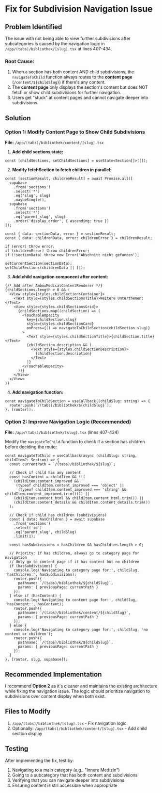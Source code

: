 # Fix for Subdivision Navigation Issue

## Problem Identified

The issue with not being able to view further subdivisions after subcategories is caused by the navigation logic in `/app/(tabs)/bibliothek/[slug].tsx` at lines 407-434.

### Root Cause:
1. When a section has both content AND child subdivisions, the `navigateToChild` function always routes to the **content page** (`/content/${childSlug}`) if there's any content.
2. The **content page** only displays the section's content but does NOT fetch or show child subdivisions for further navigation.
3. Users get "stuck" at content pages and cannot navigate deeper into subdivisions.

## Solution

### Option 1: Modify Content Page to Show Child Subdivisions

**File:** `/app/(tabs)/bibliothek/content/[slug].tsx`

1. **Add child sections state:**
```tsx
const [childSections, setChildSections] = useState<Section[]>([]);
```

2. **Modify fetchSection to fetch children in parallel:**
```tsx
const [sectionResult, childrenResult] = await Promise.all([
  supabase
    .from('sections')
    .select('*')
    .eq('slug', slug)
    .maybeSingle(),
  supabase
    .from('sections')
    .select('*')
    .eq('parent_slug', slug)
    .order('display_order', { ascending: true })
]);

const { data: sectionData, error } = sectionResult;
const { data: childrenData, error: childrenError } = childrenResult;

if (error) throw error;
if (childrenError) throw childrenError;
if (!sectionData) throw new Error('Abschnitt nicht gefunden');

setCurrentSection(sectionData);
setChildSections(childrenData || []);
```

3. **Add child navigation component after content:**
```tsx
{/* Add after AmboxMedicalContentRenderer */}
{childSections.length > 0 && (
  <View style={styles.childSectionsContainer}>
    <Text style={styles.childSectionsTitle}>Weitere Unterthemen:</Text>
    <View style={styles.childSectionsGrid}>
      {childSections.map((childSection) => (
        <TouchableOpacity
          key={childSection.slug}
          style={styles.childSectionCard}
          onPress={() => navigateToChildSection(childSection.slug)}
        >
          <Text style={styles.childSectionTitle}>{childSection.title}</Text>
          {childSection.description && (
            <Text style={styles.childSectionDescription}>
              {childSection.description}
            </Text>
          )}
        </TouchableOpacity>
      ))}
    </View>
  </View>
)}
```

4. **Add navigation function:**
```tsx
const navigateToChildSection = useCallback((childSlug: string) => {
  router.push(`/(tabs)/bibliothek/${childSlug}`);
}, [router]);
```

### Option 2: Improve Navigation Logic (Recommended)

**File:** `/app/(tabs)/bibliothek/[slug].tsx` (lines 407-434)

Modify the `navigateToChild` function to check if a section has children before deciding the route:

```tsx
const navigateToChild = useCallback(async (childSlug: string, childItem?: Section) => {
  const currentPath = `/(tabs)/bibliothek/${slug}`;
  
  // Check if child has any content
  const hasContent = childItem && !!(
    (childItem.content_improved && 
     (typeof childItem.content_improved === 'object' || 
      (typeof childItem.content_improved === 'string' && childItem.content_improved.trim()))) ||
    (childItem.content_html && childItem.content_html.trim()) ||
    (childItem.content_details && childItem.content_details.trim())
  );
  
  // Check if child has children (subdivisions)
  const { data: hasChildren } = await supabase
    .from('sections')
    .select('id')
    .eq('parent_slug', childSlug)
    .limit(1);
  
  const hasSubdivisions = hasChildren && hasChildren.length > 0;
  
  // Priority: If has children, always go to category page for navigation
  // Only go to content page if it has content but no children
  if (hasSubdivisions) {
    console.log('Navigating to category page for:', childSlug, 'hasChildren:', hasSubdivisions);
    router.push({
      pathname: `/(tabs)/bibliothek/${childSlug}`,
      params: { previousPage: currentPath }
    });
  } else if (hasContent) {
    console.log('Navigating to content page for:', childSlug, 'hasContent:', hasContent);
    router.push({
      pathname: `/(tabs)/bibliothek/content/${childSlug}`,
      params: { previousPage: currentPath }
    });
  } else {
    console.log('Navigating to category page for:', childSlug, 'no content or children');
    router.push({
      pathname: `/(tabs)/bibliothek/${childSlug}`,
      params: { previousPage: currentPath }
    });
  }
}, [router, slug, supabase]);
```

## Recommended Implementation

I recommend **Option 2** as it's cleaner and maintains the existing architecture while fixing the navigation issue. The logic should prioritize navigation to subdivisions over content display when both exist.

## Files to Modify

1. `/app/(tabs)/bibliothek/[slug].tsx` - Fix navigation logic
2. Optionally: `/app/(tabs)/bibliothek/content/[slug].tsx` - Add child section display

## Testing

After implementing the fix, test by:
1. Navigating to a main category (e.g., "Innere Medizin")
2. Going to a subcategory that has both content and subdivisions
3. Verifying that you can navigate deeper into subdivisions
4. Ensuring content is still accessible when appropriate